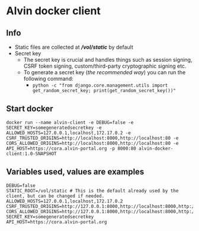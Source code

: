 # Alvin docker client

## Info
* Static files are collected at ***/vol/static*** by default
* Secret key
  * The secret key is crucial and handles things such as session signing, CSRF token signing, custom/third-party cryptographic signing etc.
  * To generate a secret key (*the recommended way*) you can run the following command:
    * ```python -c "from django.core.management.utils import get_random_secret_key; print(get_random_secret_key())"```


## Start docker

```
docker run --name alvin-client -e DEBUG=false -e SECRET_KEY=somegeneratedsecretkey -e ALLOWED_HOSTS=127.0.0.1,localhost,172.17.0.2 -e CSRF_TRUSTED_ORIGINS=http://localhost:8000,http://localhost:80 -e CORS_ALLOWED_ORIGINS=http://localhost:8000,http://localhost:80 -e API_HOST=https://cora.alvin-portal.org -p 8000:80 alvin-docker-client:1.0-SNAPSHOT
```

## Variables used, values are examples
```
DEBUG=false
STATIC_ROOT=/vol/static # This is the default already used by the client, but can be changed if needed.
ALLOWED_HOSTS=127.0.0.1,localhost,172.17.0.2
CSRF_TRUSTED_ORIGINS=http://127.0.0.1:8000,http://localhost:8000,http://localhost:80
CORS_ALLOWED_ORIGINS=http://127.0.0.1:8000,http://localhost:8000,http://localhost:80
SECRET_KEY=somegeneratedsecretkey
API_HOST=https://cora.alvin-portal.org
```
